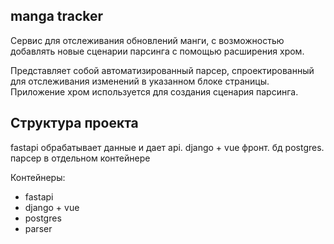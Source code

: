 ## manga tracker
 
Сервис для отслеживания обновлений манги, 
с возможностью добавлять новые сценарии 
парсинга с помощью расширения хром.

Представляет собой автоматизированный парсер, 
спроектированный для отслеживания изменений в указанном 
блоке страницы.
Приложение хром используется для создания сценария парсинга.

## Структура проекта

fastapi обрабатывает данные и дает api. django + vue фронт.
бд postgres. 
парсер в отдельном контейнере


Контейнеры:
- fastapi
- django + vue 
- postgres
- parser


